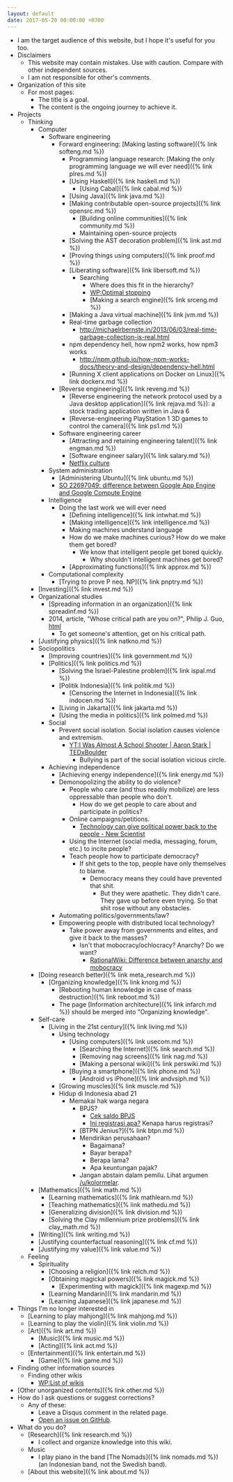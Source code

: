 ```yaml
---
layout: default
date: 2017-05-20 00:00:00 +0700
---
```


- I am the target audience of this website, but I hope it's useful for you too.
- Disclaimers
    - This website may contain mistakes.
    Use with caution.
    Compare with other independent sources.
    - I am not responsible for other's comments.
- Organization of this site
    - For most pages:
        - The title is a goal.
        - The content is the ongoing journey to achieve it.
- Projects
    - Thinking
        - Computer
            - Software engineering
                - Forward engineering: [Making lasting software]({% link softeng.md %})
                    - Programming language research: [Making the only programming language we will ever need]({% link plres.md %})
                    - [Using Haskell]({% link haskell.md %})
                        - [Using Cabal]({% link cabal.md %})
                    - [Using Java]({% link java.md %})
                    - [Making contributable open-source projects]({% link opensrc.md %})
                        - [Building online communities]({% link community.md %})
                        - Maintaining open-source projects
                    - [Solving the AST decoration problem]({% link ast.md %})
                    - [Proving things using computers]({% link proof.md %})
                    - [Liberating software]({% link libersoft.md %})
                        - Searching
                            - Where does this fit in the hierarchy?
                            - [WP:Optimal stopping](https://en.wikipedia.org/wiki/Optimal_stopping)
                            - [Making a search engine]({% link srceng.md %})
                    - [Making a Java virtual machine]({% link jvm.md %})
                    - Real-time garbage collection
                        - http://michaelrbernste.in/2013/06/03/real-time-garbage-collection-is-real.html
                    - npm dependency hell, how npm2 works, how npm3 works
                        - http://npm.github.io/how-npm-works-docs/theory-and-design/dependency-hell.html
                    - [Running X client applications on Docker on Linux]({% link dockerx.md %})
                - [Reverse engineering]({% link reveng.md %})
                    - [Reverse engineering the network protocol used by a Java desktop application]({% link rejava.md %}): a stock trading application written in Java 6
                    - [Reverse-engineering PlayStation 1 3D games to control the camera]({% link ps1.md %})
                - Software engineering career
                    - [Attracting and retaining engineering talent]({% link engman.md %})
                    - [Software engineer salary]({% link salary.md %})
                    - [Netflix culture](https://jobs.netflix.com/culture)
            - System administration
                - [Administering Ubuntu]({% link ubuntu.md %})
                - [SO 22697049: difference between Google App Engine and Google Compute Engine](https://stackoverflow.com/questions/22697049/what-is-the-difference-between-google-app-engine-and-google-compute-engine)
            - Intelligence
                - Doing the last work we will ever need
                    - [Defining intelligence]({% link intwhat.md %})
                    - [Making intelligence]({% link intelligence.md %})
                    - Making machines understand language
                    - How do we make machines curious?
                    How do we make them get bored?
                        - We know that intelligent people get bored quickly.
                            - Why shouldn't intelligent machines get bored?
                    - [Approximating functions]({% link approx.md %})
            - Computational complexity
                - [Trying to prove P neq. NP]({% link pnptry.md %})
        - [Investing]({% link invest.md %})
        - Organizational studies
            - [Spreading information in an organization]({% link spreadinf.md %})
            - 2014, article, "Whose critical path are you on?", Philip J. Guo, [html](http://www.pgbovine.net/critical-path.htm)
                - To get someone's attention, get on his critical path.
        - [Justifying physics]({% link natkno.md %})
        - Sociopolitics
            - [Improving countries]({% link government.md %})
            - [Politics]({% link politics.md %})
                - [Solving the Israel-Palestine problem]({% link ispal.md %})
                - [Politik Indonesia]({% link politik.md %})
                    - [Censoring the Internet in Indonesia]({% link indocen.md %})
                - [Living in Jakarta]({% link jakarta.md %})
                - [Using the media in politics]({% link polmed.md %})
            - Social
                - Prevent social isolation.
                Social isolation causes violence and extremism.
                    - [YT:I Was Almost A School Shooter \| Aaron Stark \| TEDxBoulder](https://www.youtube.com/watch?v=azRl1dI-Cts)
                        - Bullying is part of the social isolation vicious circle.
            - Achieving independence
                - [Achieving energy independence]({% link energy.md %})
                - Demonopolizing the ability to do violence?
                    - People who care (and thus readily mobilize) are less oppressable than people who don't.
                        - How do we get people to care about and participate in politics?
                    - Online campaigns/petitions.
                        - [Technology can give political power back to the people - New Scientist](https://www.newscientist.com/article/mg22630182-800-technology-can-give-political-power-back-to-the-people/)
                    - Using the Internet (social media, messaging, forum, etc.) to incite people?
                    - Teach people how to participate democracy?
                        - If shit gets to the top, people have only themselves to blame.
                            - Democracy means they could have prevented that shit.
                                - But they were apathetic.
                                They didn't care.
                                They gave up before even trying.
                                So that shit rose without any obstacles.
                - Automating politics/governments/law?
                - Empowering people with distributed local technology?
                    - Take power away from governments and elites, and give it back to the masses?
                        - Isn't that mobocracy/ochlocracy?
                        Anarchy?
                        Do we want?
                            - [RationalWiki: Difference between anarchy and mobocracy](https://rationalwiki.org/wiki/Anarchy#Contrast_with_mobocracy)
        - [Doing research better]({% link meta_research.md %})
            - [Organizing knowledge]({% link knorg.md %})
                - [Rebooting human knowledge in case of mass destruction]({% link reboot.md %})
                - The page [Information architecture]({% link infarch.md %}) should be merged into "Organizing knowledge".
        - Self-care
            - [Living in the 21st century]({% link living.md %})
                - Using technology
                    - [Using computers]({% link usecom.md %})
                        - [Searching the Internet]({% link search.md %})
                        - [Removing nag screens]({% link nag.md %})
                        - [Making a personal wiki]({% link perswiki.md %})
                    - [Buying a smartphone]({% link phone.md %})
                        - [Android vs iPhone]({% link andvsiph.md %})
                - [Growing muscles]({% link muscle.md %})
                - Hidup di Indonesia abad 21
                    - Memakai hak warga negara
                        - BPJS?
                            - [Cek saldo BPJS](https://daftar.bpjs-kesehatan.go.id/bpjs-checking/)
                            - [Ini registrasi apa?](https://sso.bpjsketenagakerjaan.go.id/registrasi.bpjs)
                            Kenapa harus registrasi?
                        - [BTPN Jenius?]({% link btpn.md %})
                        - Mendirikan perusahaan?
                            - Bagaimana?
                            - Bayar berapa?
                            - Berapa lama?
                            - Apa keuntungan pajak?
                        - Jangan abstain dalam pemilu.
                        Lihat argumen [/u/kolormelar](https://www.reddit.com/r/indonesia/comments/968qbs/ajakan_untuk_yang_tidak_cocok_dengan_pasangan/e3yw8bd/).
        - [Mathematics]({% link math.md %})
            - [Learning mathematics]({% link mathlearn.md %})
            - [Teaching mathematics]({% link mathedu.md %})
            - [Generalizing division]({% link division.md %})
            - [Solving the Clay millennium prize problems]({% link clay_math.md %})
        - [Writing]({% link writing.md %})
        - [Justifying counterfactual reasoning]({% link cf.md %})
        - [Justifying my value]({% link value.md %})
    - Feeling
        - Spirituality
            - [Choosing a religion]({% link relch.md %})
            - [Obtaining magickal powers]({% link magick.md %})
                - [Experimenting with magick]({% link magexp.md %})
            - [Learning Mandarin]({% link mandarin.md %})
            - [Learning Japanese]({% link japanese.md %})
- Things I'm no longer interested in
    - [Learning to play mahjong]({% link mahjong.md %})
    - [Learning to play the violin]({% link violin.md %})
    - [Art]({% link art.md %})
        - [Music]({% link music.md %})
        - [Acting]({% link act.md %})
    - [Entertainment]({% link entertain.md %})
        - [Game]({% link game.md %})
- Finding other information sources
    - Finding other wikis
        - [WP:List of wikis](https://en.wikipedia.org/wiki/List_of_wikis)
- [Other unorganized contents]({% link other.md %})
- How do I ask questions or suggest corrections?
    - Any of these:
        - Leave a Disqus comment in the related page.
        - [Open an issue on GitHub](https://github.com/edom/edom.github.io/issues).
- What do you do?
    - [Research]({% link research.md %})
        - I collect and organize knowledge into this wiki.
    - Music
        - I play piano in the band [The Nomads]({% link nomads.md %}) (an Indonesian band, not the Swedish band).
    - [About this website]({% link about.md %})
